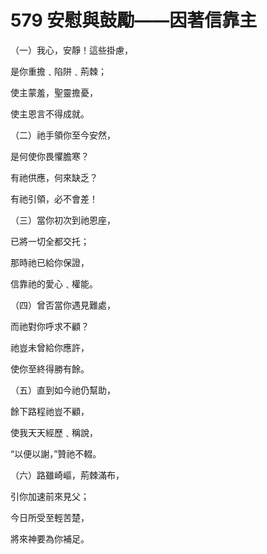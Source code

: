 # 579 安慰與鼓勵——因著信靠主

（一）我心，安靜！這些掛慮，

是你重擔﹑陷阱﹑荊棘；

使主蒙羞，聖靈擔憂，

使主恩言不得成就。

（二）祂手領你至今安然，

是何使你畏懼膽寒？

有祂供應，何來缺乏？

有祂引領，必不會差！

（三）當你初次到祂恩座，

已將一切全都交托；

那時祂已給你保證，

信靠祂的愛心﹑權能。

（四）曾否當你遇見難處，

而祂對你呼求不顧？

祂豈未曾給你應許，

使你至終得勝有餘。

（五）直到如今祂仍幫助，

餘下路程祂豈不顧，

使我天天經歷﹑稱說，

“以便以謝，”贊祂不輟。

（六）路雖崎嶇，荊棘滿布，

引你加速前來見父；

今日所受至輕苦楚，

將來神要為你補足。

